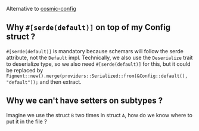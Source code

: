 Alternative to [cosmic-config](https://github.com/pop-os/libcosmic/tree/master/cosmic-config)

## Why `#[serde(default)]` on top of my Config struct ?

`#[serde(default)]` is mandatory because schemars will follow the serde attribute, not the `Default` impl.
Technically, we also use the `Deserialize` trait to deserialize type, so we also need `#[serde(default)]` for this, but
it could be replaced by `Figment::new().merge(providers::Serialized::from(&Config::default(), "default"));` and then extract.

## Why we can't have setters on subtypes ?

Imagine we use the struct `B` two times in struct `A`, how do we know where to put it in the file ?
